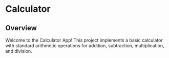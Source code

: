 # Calculator 

## Overview
Welcome to the Calculator App! This project implements a basic calculator with standard arithmetic operations for addition, subtraction, multiplication, and division.

